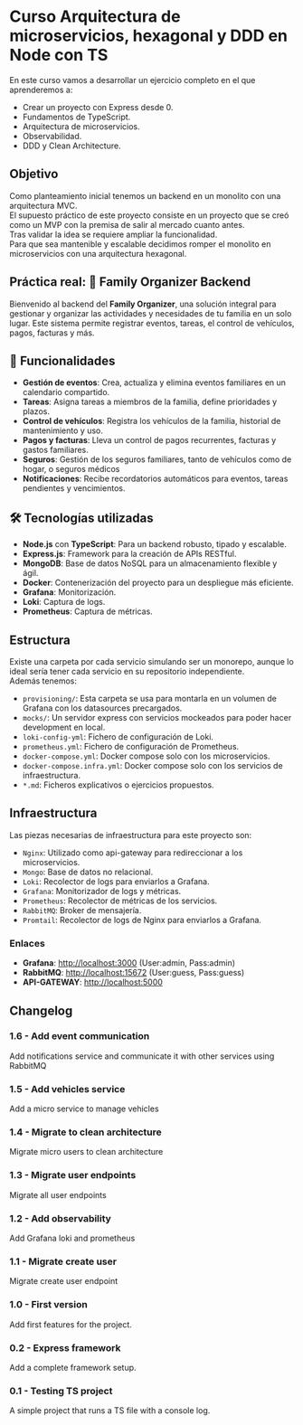 # Curso Arquitectura de microservicios, hexagonal y DDD en Node  con TS
En este curso vamos a desarrollar un ejercicio completo en el que aprenderemos a:
- Crear un proyecto con Express desde 0.
- Fundamentos de TypeScript.
- Arquitectura de microservicios.
- Observabilidad.
- DDD y Clean Architecture.

## Objetivo
Como planteamiento inicial tenemos un backend en un monolito con una arquitectura MVC.\
El supuesto práctico de este proyecto consiste en un proyecto que se creó como un MVP con la premisa de salir al mercado cuanto antes.\
Tras validar la idea se requiere ampliar la funcionalidad.\
Para que sea mantenible y escalable decidimos romper el monolito en microservicios con una arquitectura hexagonal.


## Práctica real: 🏡 Family Organizer Backend
Bienvenido al backend del **Family Organizer**, una solución integral para gestionar y organizar las actividades y necesidades de tu familia en un solo lugar. Este sistema permite registrar eventos, tareas, el control de vehículos, pagos, facturas y más.

## 🚀 Funcionalidades

- **Gestión de eventos**: Crea, actualiza y elimina eventos familiares en un calendario compartido.
- **Tareas**: Asigna tareas a miembros de la familia, define prioridades y plazos.
- **Control de vehículos**: Registra los vehículos de la familia, historial de mantenimiento y uso.
- **Pagos y facturas**: Lleva un control de pagos recurrentes, facturas y gastos familiares.
- **Seguros**: Gestión de los seguros familiares, tanto de vehículos como de hogar, o seguros médicos
- **Notificaciones**: Recibe recordatorios automáticos para eventos, tareas pendientes y vencimientos.

## 🛠️ Tecnologías utilizadas

- **Node.js** con **TypeScript**: Para un backend robusto, tipado y escalable.
- **Express.js**: Framework para la creación de APIs RESTful.
- **MongoDB**: Base de datos NoSQL para un almacenamiento flexible y ágil.
- **Docker**: Contenerización del proyecto para un despliegue más eficiente.
- **Grafana**: Monitorización.
- **Loki**: Captura de logs.
- **Prometheus**: Captura de métricas.

## Estructura
Existe una carpeta por cada servicio simulando ser un monorepo, aunque lo ideal sería tener cada servicio en su repositorio independiente.\
Además tenemos:
- `provisioning/`: Esta carpeta se usa para montarla en un volumen de Grafana con los datasources precargados.
- `mocks/`: Un servidor express con servicios mockeados para poder hacer development en local.
- `loki-config-yml`: Fichero de configuración de Loki.
- `prometheus.yml`: Fichero de configuración de Prometheus.
- `docker-compose.yml`: Docker compose solo con los microservicios.
- `docker-compose.infra.yml`: Docker compose solo con los servicios de infraestructura.
- `*.md`: Ficheros explicativos o ejercicios propuestos.

## Infraestructura
Las piezas necesarias de infraestructura para este proyecto son:
- `Nginx`: Utilizado como api-gateway para redireccionar a los microservicios.
- `Mongo`: Base de datos no relacional.
- `Loki`: Recolector de logs para enviarlos a Grafana.
- `Grafana`: Monitorizador de logs y métricas.
- `Prometheus`: Recolector de métricas de los servicios.
- `RabbitMQ`: Broker de mensajería.
- `Promtail`: Recolector de logs de Nginx para enviarlos a Grafana.

### Enlaces
- __Grafana__: [http://localhost:3000](http://localhost:3000) (User:admin, Pass:admin) 
- __RabbitMQ__: [http://localhost:15672](http://localhost:15672) (User:guess, Pass:guess) 
- __API-GATEWAY__: [http://localhost:5000](http://localhost:5000)
## Changelog

### 1.6 - Add event communication
Add notifications service and communicate it with other services using RabbitMQ

### 1.5 - Add vehicles service
Add a micro service to manage vehicles

### 1.4 - Migrate to clean architecture
Migrate micro users to clean architecture

### 1.3 - Migrate user endpoints
Migrate all user endpoints

### 1.2 - Add observability
Add Grafana loki and prometheus

### 1.1 - Migrate create user
Migrate create user endpoint

### 1.0 - First version
Add first features for the project.

### 0.2 - Express framework
Add a complete framework setup.

### 0.1 - Testing TS project
A simple project that runs a TS file with a console log.